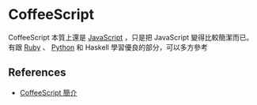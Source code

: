 CoffeeScript
============

CoffeeScript 本質上還是 [JavaScript][] ，只是把 JavaScript 變得比較簡潔而已。有跟 [Ruby][] 、 [Python][] 和 Haskell 學習優良的部分，可以多方參考

References
----------

* [CoffeeScript 簡介](http://kaochenlong.com/2011/08/03/coffeescript-introduction/)

[JavaScript]: /pdl/javascript/README.md
[Ruby]: /pdl/ruby/README.md
[Python]: /pdl/python/README.md
